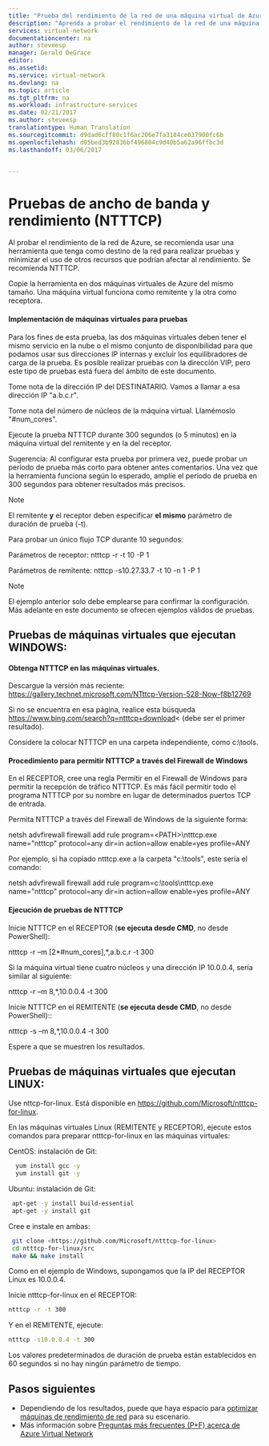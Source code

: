 ```yaml
---
title: "Prueba del rendimiento de la red de una máquina virtual de Azure | Microsoft Docs"
description: "Aprenda a probar el rendimiento de la red de una máquina virtual de Azure."
services: virtual-network
documentationcenter: na
author: steveesp
manager: Gerald DeGrace
editor: 
ms.assetid: 
ms.service: virtual-network
ms.devlang: na
ms.topic: article
ms.tgt_pltfrm: na
ms.workload: infrastructure-services
ms.date: 02/21/2017
ms.author: steveesp
translationtype: Human Translation
ms.sourcegitcommit: d9dad6cff80c1f6ac206e7fa3184ce037900fc6b
ms.openlocfilehash: d05bed3b92836bf496804c9d40b5a62a96ffbc3d
ms.lasthandoff: 03/06/2017


---
```


# <a name="bandwidththroughput-testing-ntttcp"></a>Pruebas de ancho de banda y rendimiento (NTTTCP)

Al probar el rendimiento de la red de Azure, se recomienda usar una herramienta que tenga como destino de la red para realizar pruebas y minimizar el uso de otros recursos que podrían afectar al rendimiento. Se recomienda NTTTCP.

Copie la herramienta en dos máquinas virtuales de Azure del mismo tamaño. Una máquina virtual funciona como remitente y la otra como receptora.

#### <a name="deploying-vms-for-testing"></a>Implementación de máquinas virtuales para pruebas
Para los fines de esta prueba, las dos máquinas virtuales deben tener el mismo servicio en la nube o el mismo conjunto de disponibilidad para que podamos usar sus direcciones IP internas y excluir los equilibradores de carga de la prueba. Es posible realizar pruebas con la dirección VIP, pero este tipo de pruebas está fuera del ámbito de este documento.
 
Tome nota de la dirección IP del DESTINATARIO. Vamos a llamar a esa dirección IP "a.b.c.r".

Tome nota del número de núcleos de la máquina virtual. Llamémoslo "\#num\_cores".
 
Ejecute la prueba NTTTCP durante 300 segundos (o 5 minutos) en la máquina virtual del remitente y en la del receptor.

Sugerencia: Al configurar esta prueba por primera vez, puede probar un período de prueba más corto para obtener antes comentarios. Una vez que la herramienta funciona según lo esperado, amplíe el período de prueba en 300 segundos para obtener resultados más precisos.

> [!NOTE]
> El remitente **y** el receptor deben especificar **el mismo** parámetro de duración de prueba (-t).

Para probar un único flujo TCP durante 10 segundos:

Parámetros de receptor: ntttcp -r -t 10 -P 1

Parámetros de remitente: ntttcp -s10.27.33.7 -t 10 -n 1 -P 1

> [!NOTE]
> El ejemplo anterior solo debe emplearse para confirmar la configuración. Más adelante en este documento se ofrecen ejemplos válidos de pruebas.

## <a name="testing-vms-running-windows"></a>Pruebas de máquinas virtuales que ejecutan WINDOWS:

#### <a name="get-ntttcp-onto-the-vms"></a>Obtenga NTTTCP en las máquinas virtuales.

Descargue la versión más reciente: <https://gallery.technet.microsoft.com/NTttcp-Version-528-Now-f8b12769>

Si no se encuentra en esa página, realice esta búsqueda <https://www.bing.com/search?q=ntttcp+download>\< (debe ser el primer resultado).

Considere la colocar NTTTCP en una carpeta independiente, como c:\\tools.

#### <a name="allow-ntttcp-through-the-windows-firewall"></a>Procedimiento para permitir NTTTCP a través del Firewall de Windows
En el RECEPTOR, cree una regla Permitir en el Firewall de Windows para permitir la recepción de tráfico NTTTCP. Es más fácil permitir todo el programa NTTTCP por su nombre en lugar de determinados puertos TCP de entrada.

Permita NTTTCP a través del Firewall de Windows de la siguiente forma:

netsh advfirewall firewall add rule program=\<PATH\>\\ntttcp.exe name="ntttcp" protocol=any dir=in action=allow enable=yes profile=ANY

Por ejemplo, si ha copiado ntttcp.exe a la carpeta "c:\\tools", este sería el comando: 

netsh advfirewall firewall add rule program=c:\\tools\\ntttcp.exe name="ntttcp" protocol=any dir=in action=allow enable=yes profile=ANY

#### <a name="running-ntttcp-tests"></a>Ejecución de pruebas de NTTTCP

Inicie NTTTCP en el RECEPTOR (**se ejecuta desde CMD**, no desde PowerShell):

ntttcp -r –m [2\*\#num\_cores],\*,a.b.c.r -t 300

Si la máquina virtual tiene cuatro núcleos y una dirección IP 10.0.0.4, sería similar al siguiente:

ntttcp -r –m 8,\*,10.0.0.4 -t 300


Inicie NTTTCP en el REMITENTE (**se ejecuta desde CMD**, no desde PowerShell)::

ntttcp -s –m 8,\*,10.0.0.4 -t 300 

Espere a que se muestren los resultados.


## <a name="testing-vms-running-linux"></a>Pruebas de máquinas virtuales que ejecutan LINUX:

Use nttcp-for-linux. Está disponible en <https://github.com/Microsoft/ntttcp-for-linux>.

En las máquinas virtuales Linux (REMITENTE y RECEPTOR), ejecute estos comandos para preparar ntttcp-for-linux en las máquinas virtuales:

CentOS: instalación de Git:
``` bash
  yum install gcc -y  
  yum install git -y
```
Ubuntu: instalación de Git:
``` bash
 apt-get -y install build-essential  
 apt-get -y install git
```
Cree e instale en ambas:
``` bash
 git clone <https://github.com/Microsoft/ntttcp-for-linux>
 cd ntttcp-for-linux/src
 make && make install
```

Como en el ejemplo de Windows, supongamos que la IP del RECEPTOR Linux es 10.0.0.4.

Inicie ntttcp-for-linux en el RECEPTOR:

``` bash
ntttcp -r -t 300
```

Y en el REMITENTE, ejecute:

``` bash
ntttcp -s10.0.0.4 -t 300
```
 
Los valores predeterminados de duración de prueba están establecidos en 60 segundos si no hay ningún parámetro de tiempo.

## <a name="next-steps"></a>Pasos siguientes
* Dependiendo de los resultados, puede que haya espacio para [optimizar máquinas de rendimiento de red](virtual-network-optimize-network-bandwidth.md) para su escenario.
* Más información sobre [Preguntas más frecuentes (P+F) acerca de Azure Virtual Network](virtual-networks-faq.md)

